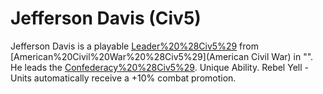 # Jefferson Davis (Civ5)

Jefferson Davis is a playable [Leader%20%28Civ5%29](leader) from [American%20Civil%20War%20%28Civ5%29](American Civil War) in "". He leads the [Confederacy%20%28Civ5%29](Confederacy).
Unique Ability.
Rebel Yell - Units automatically receive a +10% combat promotion.